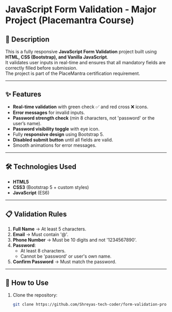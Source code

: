 # JavaScript Form Validation - Major Project (Placemantra Course)

## 📌 Description
This is a fully responsive **JavaScript Form Validation** project built using **HTML, CSS (Bootstrap), and Vanilla JavaScript**.  
It validates user inputs in real-time and ensures that all mandatory fields are correctly filled before submission.  
The project is part of the PlaceMantra certification requirement.

---

## ✨ Features
- **Real-time validation** with green check ✅ and red cross ❌ icons.
- **Error messages** for invalid inputs.
- **Password strength check** (min 8 characters, not 'password' or the user’s name).
- **Password visibility toggle** with eye icon.
- Fully **responsive design** using Bootstrap 5.
- **Disabled submit button** until all fields are valid.
- Smooth animations for error messages.

---

## 🛠️ Technologies Used
- **HTML5**  
- **CSS3** (Bootstrap 5 + custom styles)  
- **JavaScript** (ES6)

---

## 📋 Validation Rules
1. **Full Name** → At least 5 characters.  
2. **Email** → Must contain '@'.  
3. **Phone Number** → Must be 10 digits and not '1234567890'.  
4. **Password**:
   - At least 8 characters.
   - Cannot be 'password' or user's own name.
5. **Confirm Password** → Must match the password.

---

## 🚀 How to Use
1. Clone the repository:
   ```bash
   git clone https://github.com/Shreyas-tech-coder/form-validation-project
